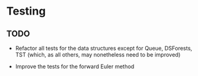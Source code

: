 # Testing

## TODO

- Refactor all tests for the data structures except for Queue, DSForests, TST (which, as all others, may nonetheless need to be improved)

- Improve the tests for the forward Euler method
